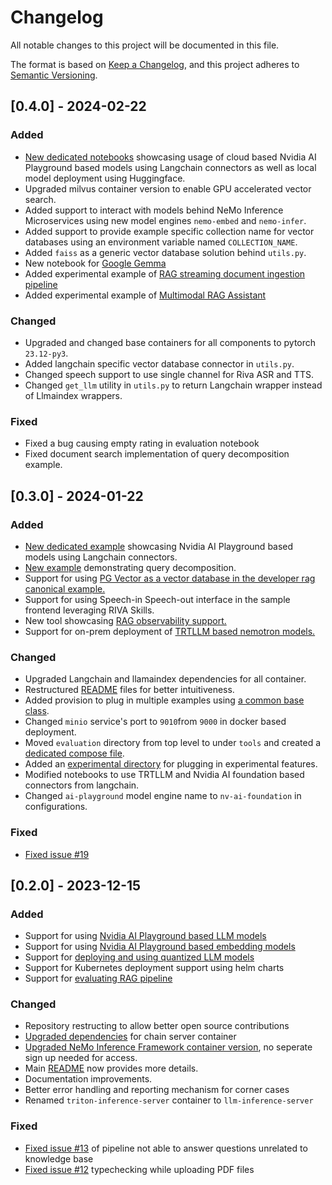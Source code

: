 # Changelog
All notable changes to this project will be documented in this file.

The format is based on [Keep a Changelog](https://keepachangelog.com/en/1.0.0/), and this project adheres to [Semantic Versioning](https://semver.org/spec/v2.0.0.html).

## [0.4.0] - 2024-02-22

### Added

- [New dedicated notebooks](./docs/rag/jupyter_server.md) showcasing usage of cloud based Nvidia AI Playground based models using Langchain connectors as well as local model deployment using Huggingface.
- Upgraded milvus container version to enable GPU accelerated vector search.
- Added support to interact with models behind NeMo Inference Microservices using new model engines `nemo-embed` and `nemo-infer`.
- Added support to provide example specific collection name for vector databases using an environment variable named `COLLECTION_NAME`.
- Added `faiss` as a generic vector database solution behind `utils.py`.
- New notebook for [Google Gemma](./models/Gemma)
- Added experimental example of [RAG streaming document ingestion pipeline](./experimental/streaming_ingest_rag)
- Added experimental example of [Multimodal RAG Assistant](./experimental/multimodal_assistant)

### Changed

- Upgraded and changed base containers for all components to pytorch `23.12-py3`.
- Added langchain specific vector database connector in `utils.py`.
- Changed speech support to use single channel for Riva ASR and TTS.
- Changed `get_llm` utility in `utils.py` to return Langchain wrapper instead of Llmaindex wrappers.

### Fixed

- Fixed a bug causing empty rating in evaluation notebook
- Fixed document search implementation of query decomposition example.

## [0.3.0] - 2024-01-22

### Added

- [New dedicated example](./docs/rag/aiplayground.md) showcasing Nvidia AI Playground based models using Langchain connectors.
- [New example](./RetrievalAugmentedGeneration/README.md#5-qa-chatbot-with-task-decomposition-example----a100h100l40s) demonstrating query decomposition.
- Support for using [PG Vector as a vector database in the developer rag canonical example.](./RetrievalAugmentedGeneration/README.md#deploying-with-pgvector-vector-store)
- Support for using Speech-in Speech-out interface in the sample frontend leveraging RIVA Skills.
- New tool showcasing [RAG observability support.](./tools/observability/)
- Support for on-prem deployment of [TRTLLM based nemotron models.](./RetrievalAugmentedGeneration/README.md#6-qa-chatbot----nemotron-model)

### Changed

- Upgraded Langchain and llamaindex dependencies for all container.
- Restructured [README](./README.md) files for better intuitiveness.
- Added provision to plug in multiple examples using [a common base class](./RetrievalAugmentedGeneration/common/base.py).
- Changed `minio` service's port to `9010`from `9000` in docker based deployment.
- Moved `evaluation` directory from top level to under `tools` and created a [dedicated compose file](./deploy/compose/docker-compose-evaluation.yaml).
- Added an [experimental directory](./experimental/) for plugging in experimental features.
- Modified notebooks to use TRTLLM and Nvidia AI foundation based connectors from langchain.
- Changed `ai-playground` model engine name to `nv-ai-foundation` in configurations.

### Fixed

- [Fixed issue #19](https://github.com/NVIDIA/GenerativeAIExamples/issues/19)


## [0.2.0] - 2023-12-15

### Added

- Support for using [Nvidia AI Playground based LLM models](./docs/rag/aiplayground.md)
- Support for using [Nvidia AI Playground based embedding models](./docs/rag/aiplayground.md)
- Support for [deploying and using quantized LLM models](./docs/rag/llm_inference_server.md#quantized-llama2-model-deployment)
- Support for Kubernetes deployment support using helm charts
- Support for [evaluating RAG pipeline](./tools/evaluation/README.md)

### Changed

- Repository restructing to allow better open source contributions
- [Upgraded dependencies](./RetrievalAugmentedGeneration/Dockerfile) for chain server container
- [Upgraded NeMo Inference Framework container version](./RetrievalAugmentedGeneration/llm-inference-server/Dockerfile), no seperate sign up needed for access.
- Main [README](./README.md) now provides more details.
- Documentation improvements.
- Better error handling and reporting mechanism for corner cases
- Renamed `triton-inference-server` container to `llm-inference-server`

### Fixed

- [Fixed issue #13](https://github.com/NVIDIA/GenerativeAIExamples/issues/13) of pipeline not able to answer questions unrelated to knowledge base
- [Fixed issue #12](https://github.com/NVIDIA/GenerativeAIExamples/issues/12) typechecking while uploading PDF files

